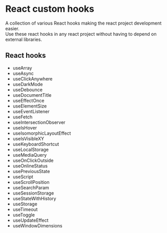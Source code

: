# React custom hooks

A collection of various React hooks making the react project development easier.  
Use these react hooks in any react project without having to depend on external libraries.

## React hooks

- useArray
- useAsync
- useClickAnywhere
- useDarkMode
- useDebounce
- useDocumentTitle
- useEffectOnce
- useElementSize
- useEventListener
- useFetch
- useIntersectionObserver
- useIsHover
- useIsomorphicLayoutEffect
- useIsVisibleXY
- useKeyboardShortcut
- useLocalStorage
- useMediaQuery
- useOnClickOutside
- useOnlineStatus
- usePreviousState
- useScript
- useScrollPosition
- useSearchParam
- useSessionStorage
- useStateWithHistory
- useStorage
- useTimeout
- useToggle
- useUpdateEffect
- useWindowDimensions
